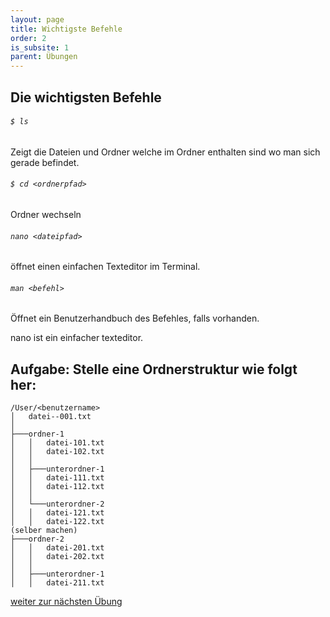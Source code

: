 ```yaml
---
layout: page
title: Wichtigste Befehle
order: 2
is_subsite: 1
parent: Übungen
---
```

<body class="theme-base-0d">

## Die wichtigsten Befehle



###### `$ ls`
Zeigt die Dateien und Ordner welche im Ordner enthalten sind wo man sich gerade befindet.

###### `$ cd <ordnerpfad>`
<dateipfad> Ordner wechseln

###### `nano <dateipfad>`

öffnet einen einfachen Texteditor im Terminal.

###### `man <befehl>`

Öffnet ein Benutzerhandbuch des Befehles, falls vorhanden.

nano ist ein einfacher texteditor.





## Aufgabe: Stelle eine Ordnerstruktur wie folgt her:
```
/User/<benutzername>
│   datei--001.txt
│
├───ordner-1
│   │   datei-101.txt
│   │   datei-102.txt
│   │
│   ├───unterordner-1
│   │   datei-111.txt
│   │   datei-112.txt
│   │
│   └───unterordner-2
│   │   datei-121.txt
│   │   datei-122.txt
(selber machen)
├───ordner-2
│   │   datei-201.txt
│   │   datei-202.txt
│   │
│   ├───unterordner-1
│   │   datei-211.txt

```


[weiter zur nächsten Übung](/umbenennen)
